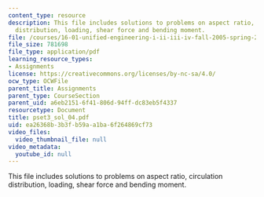 ```yaml
---
content_type: resource
description: This file includes solutions to problems on aspect ratio, circulation
  distribution, loading, shear force and bending moment.
file: /courses/16-01-unified-engineering-i-ii-iii-iv-fall-2005-spring-2006/ea26368b3b3fb59aa1ba6f264869cf73_pset3_sol_04.pdf
file_size: 781698
file_type: application/pdf
learning_resource_types:
- Assignments
license: https://creativecommons.org/licenses/by-nc-sa/4.0/
ocw_type: OCWFile
parent_title: Assignments
parent_type: CourseSection
parent_uid: a6eb2151-6f41-806d-94ff-dc83eb5f4337
resourcetype: Document
title: pset3_sol_04.pdf
uid: ea26368b-3b3f-b59a-a1ba-6f264869cf73
video_files:
  video_thumbnail_file: null
video_metadata:
  youtube_id: null
---
```

This file includes solutions to problems on aspect ratio, circulation distribution, loading, shear force and bending moment.